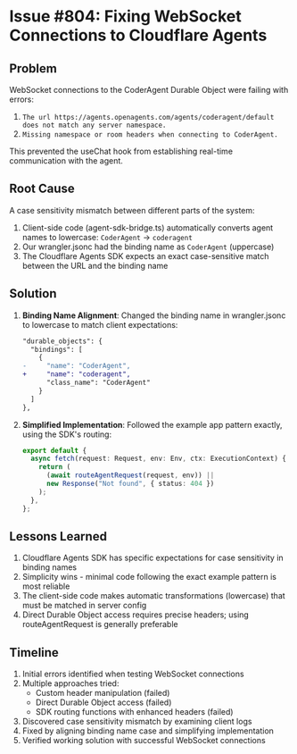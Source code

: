 # Issue #804: Fixing WebSocket Connections to Cloudflare Agents

## Problem

WebSocket connections to the CoderAgent Durable Object were failing with errors:

1. `The url https://agents.openagents.com/agents/coderagent/default does not match any server namespace.`
2. `Missing namespace or room headers when connecting to CoderAgent.`

This prevented the useChat hook from establishing real-time communication with the agent.

## Root Cause

A case sensitivity mismatch between different parts of the system:

1. Client-side code (agent-sdk-bridge.ts) automatically converts agent names to lowercase: `CoderAgent` → `coderagent`
2. Our wrangler.jsonc had the binding name as `CoderAgent` (uppercase)
3. The Cloudflare Agents SDK expects an exact case-sensitive match between the URL and the binding name

## Solution

1. **Binding Name Alignment**: Changed the binding name in wrangler.jsonc to lowercase to match client expectations:
   ```diff
   "durable_objects": {
     "bindings": [
       {
   -     "name": "CoderAgent",
   +     "name": "coderagent",
         "class_name": "CoderAgent"
       }
     ]
   },
   ```

2. **Simplified Implementation**: Followed the example app pattern exactly, using the SDK's routing:
   ```typescript
   export default {
     async fetch(request: Request, env: Env, ctx: ExecutionContext) {
       return (
         (await routeAgentRequest(request, env)) ||
         new Response("Not found", { status: 404 })
       );
     },
   };
   ```

## Lessons Learned

1. Cloudflare Agents SDK has specific expectations for case sensitivity in binding names
2. Simplicity wins - minimal code following the exact example pattern is most reliable
3. The client-side code makes automatic transformations (lowercase) that must be matched in server config
4. Direct Durable Object access requires precise headers; using routeAgentRequest is generally preferable

## Timeline

1. Initial errors identified when testing WebSocket connections
2. Multiple approaches tried:
   - Custom header manipulation (failed)
   - Direct Durable Object access (failed)
   - SDK routing functions with enhanced headers (failed)
3. Discovered case sensitivity mismatch by examining client logs
4. Fixed by aligning binding name case and simplifying implementation
5. Verified working solution with successful WebSocket connections